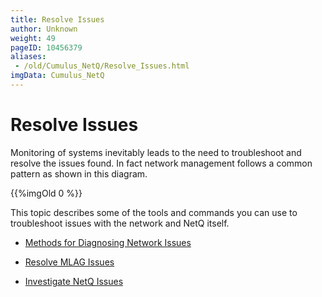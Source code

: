 ```yaml
---
title: Resolve Issues
author: Unknown
weight: 49
pageID: 10456379
aliases:
 - /old/Cumulus_NetQ/Resolve_Issues.html
imgData: Cumulus_NetQ
---
```

# Resolve Issues

Monitoring of systems inevitably leads to the need to troubleshoot and
resolve the issues found. In fact network management follows a common
pattern as shown in this diagram.

{{%imgOld 0 %}}

This topic describes some of the tools and commands you can use to
troubleshoot issues with the network and NetQ itself.

  - [Methods for Diagnosing Network
    Issues](/old/Cumulus_NetQ/Methods_for_Diagnosing_Network_Issues.html)

  - [Resolve MLAG Issues](/old/Cumulus_NetQ/Resolve_MLAG_Issues.html)

  - [Investigate NetQ
    Issues](/old/Cumulus_NetQ/Investigate_NetQ_Issues.html)
